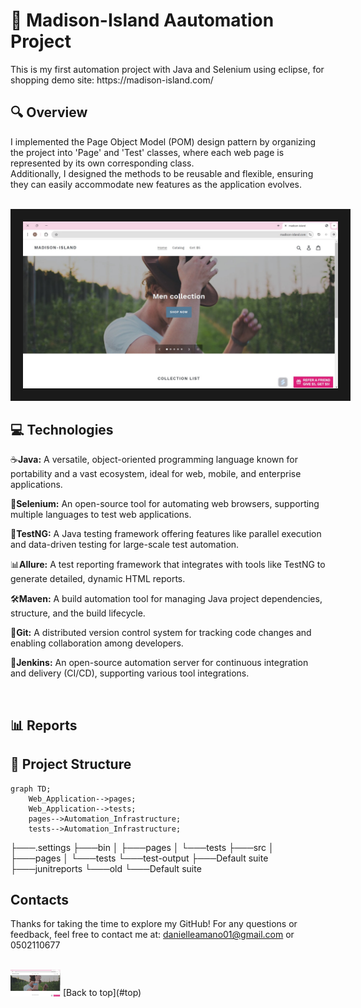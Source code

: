 
<h1> 💯	Madison-Island Aautomation Project</h1>
This is my first automation project with Java and Selenium using eclipse, for shopping demo site: https://madison-island.com/ <br>
<!--Further details can be found on the following website: __  -->

<h2> 🔍 Overview </h2>
I implemented the Page Object Model (POM) design pattern by organizing the project into 'Page' and 'Test' classes, where each web page is represented by its own corresponding class. <br>
Additionally, I designed the methods to be reusable and flexible, ensuring they can easily accommodate new features as the application evolves. <br>
<br>
<p align="center">
<img src="images/website-general.jpeg" alt="A beautiful scenery"  width="780" border="20" >
</p>
<h2>💻 Technologies </h2>
<p>☕<b>Java:</b> A versatile, object-oriented programming language known for portability and a vast ecosystem, ideal for web, mobile, and enterprise applications.<br></p>
<p>💽<b>Selenium:</b> An open-source tool for automating web browsers, supporting multiple languages to test web applications.<br></p>
<p>🧰<b>TestNG:</b> A Java testing framework offering features like parallel execution and data-driven testing for large-scale test automation.<br></p>
<p>📊<b>Allure:</b> A test reporting framework that integrates with tools like TestNG to generate detailed, dynamic HTML reports.<br></p>
<p>🛠️<b>Maven:</b> A build automation tool for managing Java project dependencies, structure, and the build lifecycle.<br></p>
<p>🌳<b>Git:</b> A distributed version control system for tracking code changes and enabling collaboration among developers.<br></p>
<p>🤖<b>Jenkins:</b> An open-source automation server for continuous integration and delivery (CI/CD), supporting various tool integrations.<br></p>
<br>
<h2>📊 Reports </h2>

<!-- <h2>📖 User Guide </h2>
Please review this file: https://docs.google.com/document/d/1krdPGVB7Q1rza0lzCrx5gbg1yLOrP-CuVnI-RYg-5f0/edit?usp=sharing
ads the file to GitHub
 -->

<h2>📂 Project Structure</h2> 

```mermaid
graph TD;
    Web_Application-->pages;
    Web_Application-->tests;
    pages-->Automation_Infrastructure;
    tests-->Automation_Infrastructure;
```

├───.settings
├───bin
│   ├───pages
│   └───tests
├───src
│   ├───pages
│   └───tests
└───test-output
    ├───Default suite
    ├───junitreports
    └───old
        └───Default suite

<h2> Contacts </h2>

Thanks for taking the time to explore my GitHub!
For any questions or feedback, feel free to contact me at: danielleamano01@gmail.com or 0502110677

<br>
<img src="images/website-general.jpeg" alt="A beautiful scenery"  width="80"  >
[Back to top](#top)
